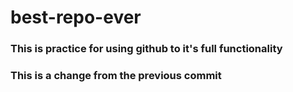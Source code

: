 # best-repo-ever

### This is practice for using github to it's full functionality

### This is a change from the previous commit
